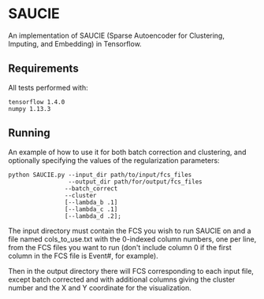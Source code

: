 # SAUCIE
An implementation of SAUCIE (Sparse Autoencoder for Clustering, Imputing, and Embedding) in Tensorflow.

## Requirements
All tests performed with:
```
tensorflow 1.4.0
numpy 1.13.3
```

## Running
An example of how to use it for both batch correction and clustering, and optionally specifying the
values of the regularization parameters:
```
python SAUCIE.py --input_dir path/to/input/fcs_files
                 --output_dir path/for/output/fcs_files
                --batch_correct
                --cluster
                [--lambda_b .1]
                [--lambda_c .1]
                [--lambda_d .2];
```
The input directory must contain the FCS you wish to run SAUCIE on and a file named cols_to_use.txt with the 0-indexed column numbers, one per line, from the FCS files you want to run (don't include column 0 if the first column in the FCS file is Event#, for example).

Then in the output directory there will FCS corresponding to each input file, except batch corrected and with additional columns giving the cluster number and the X and Y coordinate for the visualization.
